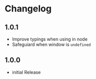 # Changelog

## 1.0.1

- Improve typings when using in node
- Safeguiard when window is `undefined`

## 1.0.0

- initial Release
